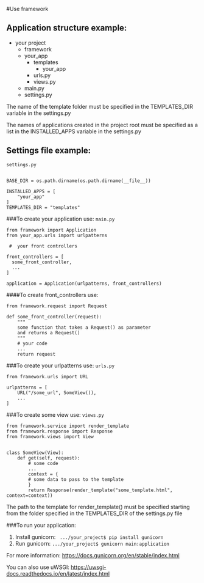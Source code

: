 #Use framework

## Application structure example:
- your project
  - framework
  - your_app
    - templates
      - your_app
    - urls.py
    - views.py
  - main.py
  - settings.py


The name of the template folder must be specified 
in the TEMPLATES_DIR variable in the settings.py


The names of applications created in the project root must be specified 
as a list in the INSTALLED_APPS variable in the settings.py
## Settings file example:

`settings.py`
```import os.path

BASE_DIR = os.path.dirname(os.path.dirname(__file__))

INSTALLED_APPS = [
    "your_app"
]
TEMPLATES_DIR = "templates"
```

###To create your application use:
`main.py`
```
from framework import Application
from your_app.urls import urlpatterns

 #  your front controllers
    
front_controllers = [
  some_front_controller,
  ...
]
    
application = Application(urlpatterns, front_controllers)
```
####To create front_controllers use:
```
from framework.request import Request

def some_front_controller(request): 
    """
    some function that takes a Request() as parameter 
    and returns a Request()
    """
    # your code
    ...
    return request
```

###To create your urlpatterns use:
`urls.py`
```
from framework.urls import URL

urlpatterns = [
    URL("/some_url", SomeView()),
    ...
]
```



###To create some view use:
`views.py`
```
from framework.service import render_template
from framework.response import Response
from framework.views import View


class SomeView(View):
    def get(self, request):
        # some code
        ...
        context = {
        # some data to pass to the template
        }
        return Response(render_template("some_template.html", context=context))
```
The path to the template for render_template() must be specified starting from 
the folder specified in the TEMPLATES_DIR of the settings.py file


###To run your application:
1) Install gunicorn:
` .../your_project$ pip install gunicorn`
2) Run gunicorn:
`.../your_project$ gunicorn main:application`

For more information: https://docs.gunicorn.org/en/stable/index.html

You can also use uWSGI: https://uwsgi-docs.readthedocs.io/en/latest/index.html
